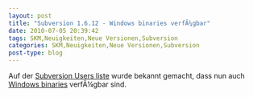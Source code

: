 ```yaml
---
layout: post
title: "Subversion 1.6.12 - Windows binaries verfÃ¼gbar"
date: 2010-07-05 20:39:42
tags: SKM,Neuigkeiten,Neue Versionen,Subversion
categories: SKM,Neuigkeiten,Neue Versionen,Subversion
post-type: blog
---
```

Auf der <a href="http://svn.haxx.se/users/archive-2010-07/0046.shtml">Subversion Users liste</a> wurde bekannt gemacht, dass nun auch <a href="http://alagazam.net/">Windows binaries</a> verfÃ¼gbar sind.